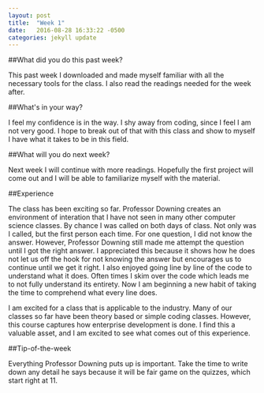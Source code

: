 ```yaml
---
layout: post
title:  "Week 1"
date:   2016-08-28 16:33:22 -0500
categories: jekyll update
---
```

##What did you do this past week?

This past week I downloaded and made myself familiar with all the necessary tools for the class. I also read the readings needed for the week after. 

##What's in your way?

I feel my confidence is in the way. I shy away from coding, since I feel I am not very good. I hope to break out of that with this class and show to myself I have what it takes to be in this field.

##What will you do next week?

Next week I will continue with more readings. Hopefully the first project will come out and I will be able to familiarize myself with the material.

##Experience

The class has been exciting so far. Professor Downing creates an environment of interation that I have not seen in many other computer science classes. By chance I was called on both days of class. Not only was I called, but the first person each time. For one question, I did not know the answer. However, Professor Downing still made me attempt the question until I got the right answer. I appreciated this because it shows how he does not let us off the hook for not knowing the answer but encourages us to continue until we get it right. I also enjoyed going line by line of the code to understand what it does. Often times I skim over the code which leads me to not fully understand its entirety. Now I am beginning a new habit of taking the time to comprehend what every line does.

I am excited for a class that is applicable to the industry. Many of our classes so far have been theory based or simple coding classes. However, this course captures how enterprise development is done. I find this a valuable asset, and I am excited to see what comes out of this experience.

##Tip-of-the-week

Everything Professor Downing puts up is important. Take the time to write down any detail he says because it will be fair game on the quizzes, which start right at 11.

